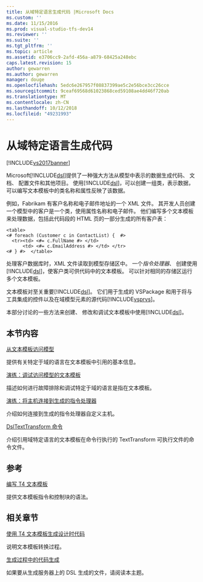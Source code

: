 ```yaml
---
title: 从域特定语言生成代码 |Microsoft Docs
ms.custom: ''
ms.date: 11/15/2016
ms.prod: visual-studio-tfs-dev14
ms.reviewer: ''
ms.suite: ''
ms.tgt_pltfrm: ''
ms.topic: article
ms.assetid: e3706cc9-2afd-456a-a879-68425a248ebc
caps.latest.revision: 15
author: gewarren
ms.author: gewarren
manager: douge
ms.openlocfilehash: 5edc6e267957f08837399ae5c2e56bce3cc26cce
ms.sourcegitcommit: 9ceaf69568d61023868ced59108ae4dd46f720ab
ms.translationtype: MT
ms.contentlocale: zh-CN
ms.lasthandoff: 10/12/2018
ms.locfileid: "49231993"
---
```

# <a name="generating-code-from-a-domain-specific-language"></a>从域特定语言生成代码
[!INCLUDE[vs2017banner](../includes/vs2017banner.md)]

Microsoft[!INCLUDE[dsl](../includes/dsl-md.md)]提供了一种强大方法从模型中表示的数据生成代码、 文档、 配置文件和其他项目。 使用[!INCLUDE[dsl](../includes/dsl-md.md)]，可以创建一组类，表示数据，可以编写文本模板中的类名称和属性反映了该数据。  
  
 例如，Fabrikam 有客户名称和电子邮件地址的一个 XML 文件。 其开发人员创建一个模型中的客户是一个类，使用属性名称和电子邮件。 他们编写多个文本模板来处理数据，包括此代码段的 HTML 页的一部分生成的所有客户表：  
  
```  
<table>  
<# foreach (Customer c in ContactList) {  #>  
  <tr><td> <#= c.FullName #> </td>   
      <td> <#= c.EmailAddress #> </td> </tr>  
<# } #>  </table>  
```  
  
 处理客户数据库时，XML 文件读取到模型存储区中。 一个*指令处理器*、 创建使用[!INCLUDE[dsl](../includes/dsl-md.md)]，使客户类可供代码中的文本模板。 可以针对相同的存储区运行多个文本模板。  
  
 文本模板对至关重要[!INCLUDE[dsl](../includes/dsl-md.md)]。 它们用于生成的 VSPackage 和用于将与工具集成的控件以及在域模型元素的源代码[!INCLUDE[vsprvs](../includes/vsprvs-md.md)]。  
  
 本部分讨论的一些方法来创建、 修改和调试文本模板中使用[!INCLUDE[dsl](../includes/dsl-md.md)]。  
  
## <a name="in-this-section"></a>本节内容  
 [从文本模板访问模型](../modeling/accessing-models-from-text-templates.md)  
  
 提供有关特定于域的语言在文本模板中引用的基本信息。  
  
 [演练：调试访问模型的文本模板](../modeling/walkthrough-debugging-a-text-template-that-accesses-a-model.md)  
  
 描述如何进行故障排除和调试特定于域的语言是指在文本模板。  
  
 [演练：将主机连接到生成的指令处理器](../modeling/walkthrough-connecting-a-host-to-a-generated-directive-processor.md)  
  
 介绍如何连接到生成的指令处理器自定义主机。  
  
 [DslTextTransform 命令](../modeling/the-dsltexttransform-command.md)  
  
 介绍引用域特定语言的文本模板在命令行执行的 TextTransform 可执行文件的命令文件。  
  
## <a name="reference"></a>参考  
 [编写 T4 文本模板](../modeling/writing-a-t4-text-template.md)  
  
 提供文本模板指令和控制块的语法。  
  
## <a name="related-sections"></a>相关章节  
 [使用 T4 文本模板生成设计时代码](../modeling/design-time-code-generation-by-using-t4-text-templates.md)  
  
 说明文本模板转换过程。  
  
 [生成过程中的代码生成](../modeling/code-generation-in-a-build-process.md)  
  
 如果要从生成服务器上的 DSL 生成的文件，请阅读本主题。



